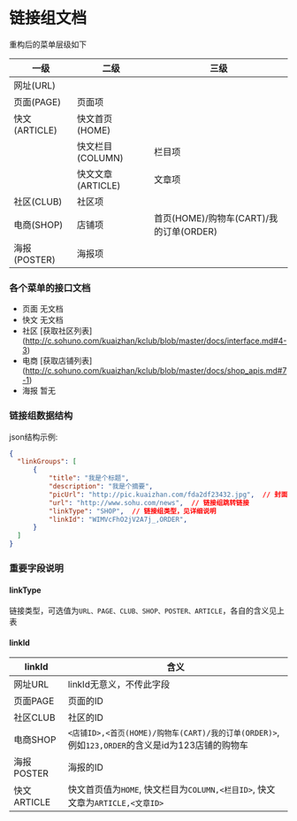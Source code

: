 # 链接组文档

重构后的菜单层级如下

| 一级 | 二级 | 三级 |
| --- | --- | --- |
| 网址(URL) | |
| 页面(PAGE) | 页面项 | |
| 快文(ARTICLE) | 快文首页(HOME) | |
|     | 快文栏目(COLUMN) | 栏目项 |
|     | 快文文章(ARTICLE) | 文章项 |
| 社区(CLUB) | 社区项  |  |
| 电商(SHOP) | 店铺项  | 首页(HOME)/购物车(CART)/我的订单(ORDER) |
| 海报(POSTER) | 海报项  |  |

### 各个菜单的接口文档

* 页面 无文档  
* 快文 无文档  
* 社区 [获取社区列表] (http://c.sohuno.com/kuaizhan/kclub/blob/master/docs/interface.md#4-3) 
* 电商 [获取店铺列表] (http://c.sohuno.com/kuaizhan/kclub/blob/master/docs/shop_apis.md#7-1)  
* 海报 暂无  


### 链接组数据结构

json结构示例:

```json
{
  "linkGroups": [
      {
          "title": "我是个标题",
          "description": "我是个摘要",
          "picUrl": "http://pic.kuaizhan.com/fda2df23432.jpg",  // 封面图
          "url": "http://www.sohu.com/news",  // 链接组跳转链接
          "linkType": "SHOP",  // 链接组类型，见详细说明
          "linkId": "WIMVcFhO2jV2A7j_,ORDER",
      }
  ]
}
```

### 重要字段说明

#### linkType

链接类型，可选值为`URL、PAGE、CLUB、SHOP、POSTER、ARTICLE`，各自的含义见上表

#### linkId 

| linkId | 含义 |
| --- | --- |
| 网址URL | linkId无意义，不传此字段 |
| 页面PAGE | 页面的ID |
| 社区CLUB | 社区的ID |
| 电商SHOP |  `<店铺ID>,<首页(HOME)/购物车(CART)/我的订单(ORDER)>`, 例如`123,ORDER`的含义是id为123店铺的购物车 |
| 海报POSTER | 海报的ID |
| 快文ARTICLE | 快文首页值为`HOME`, 快文栏目为`COLUMN,<栏目ID>`, 快文文章为`ARTICLE,<文章ID>` |
